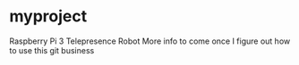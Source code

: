 # myproject
Raspberry Pi 3 Telepresence Robot
More info to come once I figure out how to use this git business
